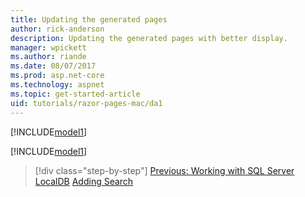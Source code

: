 ```yaml
---
title: Updating the generated pages
author: rick-anderson
description: Updating the generated pages with better display.
manager: wpickett
ms.author: riande
ms.date: 08/07/2017
ms.prod: asp.net-core
ms.technology: aspnet
ms.topic: get-started-article
uid: tutorials/razor-pages-mac/da1
---
```

[!INCLUDE[model1](../../includes/RP/da1.md)]

[!INCLUDE[model1](../../includes/RP/da2.md)]

>[!div class="step-by-step"]
[Previous: Working with SQL Server LocalDB](xref:tutorials/razor-pages-mac/sql)
[Adding Search](xref:tutorials/razor-pages/search)
